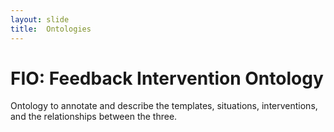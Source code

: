 ```yaml
---
layout: slide
title:  Ontologies
---
```

# FIO: Feedback Intervention Ontology
Ontology to annotate and describe the templates, situations, interventions, and the relationships between the three.
